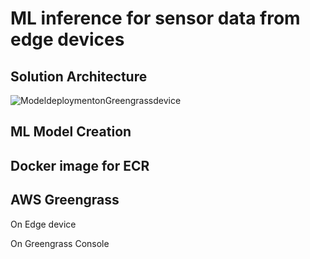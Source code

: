 <h1>ML inference for sensor data from edge devices</h1>

<h2>Solution Architecture</h2>

![ModeldeploymentonGreengrassdevice](https://github.com/Seanyap90/MLdeploy/assets/34641712/a18aa67f-29a1-478d-b77e-0c2a9a6605bb)


<h2>ML Model Creation</h2>

<h2>Docker image for ECR</h2>

<h2>AWS Greengrass</h2>

<p>On Edge device</p>

<p>On Greengrass Console</p>
